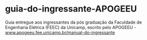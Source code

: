 # guia-do-ingressante-APOGEEU
Guia entregue aos ingressantes da pós graduação da Faculdade de Engenharia Elétrica (FEEC) da Unicamp, escrito pelo APOGEEU - www.apogeeu.fee.unicamp.br/manual-do-ingressante
